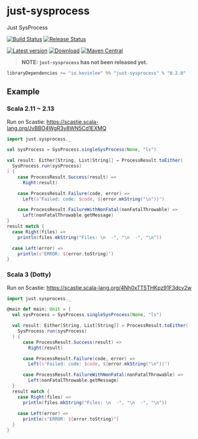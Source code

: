 # just-sysprocess

Just SysProcess

[![Build Status](https://github.com/Kevin-Lee/just-sysprocess/workflows/Build-All/badge.svg)](https://github.com/Kevin-Lee/just-sysprocess/actions?workflow=Build-All)
[![Release Status](https://github.com/Kevin-Lee/just-sysprocess/workflows/Release/badge.svg)](https://github.com/Kevin-Lee/just-sysprocess/actions?workflow=Release)

[![Latest version](https://index.scala-lang.org/kevin-lee/just-sysprocess/latest.svg)](https://index.scala-lang.org/kevin-lee/just-sysprocess)
[![Download](https://api.bintray.com/packages/kevinlee/maven/just-sysprocess/images/download.svg)](https://bintray.com/kevinlee/maven/just-sysprocess/_latestVersion) 
[![Maven Central](https://maven-badges.herokuapp.com/maven-central/io.kevinlee/just-sysprocess_2.13/badge.svg)](https://search.maven.org/artifact/io.kevinlee/just-sysprocess_2.13)


> **NOTE: `just-sysprocess` has not been released yet.**

```scala
libraryDependencies += "io.kevinlee" %% "just-sysprocess" % "0.2.0"
```

## Example

### Scala 2.11 ~ 2.13
Run on Scastie: https://scastie.scala-lang.org/JvBBO4WgR3y8WN5Cd1EXMQ
```scala
import just.sysprocess._

val sysProcess = SysProcess.singleSysProcess(None, "ls")

val result: Either[String, List[String]] = ProcessResult.toEither(
  SysProcess.run(sysProcess)
) {
    case ProcessResult.Success(result) =>
      Right(result)

    case ProcessResult.Failure(code, error) =>
      Left(s"Failed: code: $code, ${error.mkString("\n")}")

    case ProcessResult.FailureWithNonFatal(nonFatalThrowable) =>
      Left(nonFatalThrowable.getMessage)
}
result match {
  case Right(files) =>
    println(files.mkString("Files: \n  -", "\n  -", "\n"))

  case Left(error) =>
    println(s"ERROR: ${error.toString}")
}
```

### Scala 3 (Dotty) 
Run on Scastie: https://scastie.scala-lang.org/4Nh0xTT5THKpz91F3dcy2w

```scala
import just.sysprocess._

@main def main: Unit = {
  val sysProcess = SysProcess.singleSysProcess(None, "ls")

  val result: Either[String, List[String]] = ProcessResult.toEither(
    SysProcess.run(sysProcess)
  ) {
      case ProcessResult.Success(result) =>
        Right(result)

      case ProcessResult.Failure(code, error) =>
        Left(s"Failed: code: $code, ${error.mkString("\n")}")

      case ProcessResult.FailureWithNonFatal(nonFatalThrowable) =>
        Left(nonFatalThrowable.getMessage)
  }
  result match {
    case Right(files) =>
      println(files.mkString("Files: \n  -", "\n  -", "\n"))
    
    case Left(error) =>
      println(s"ERROR: ${error.toString}")
  }
}
```
